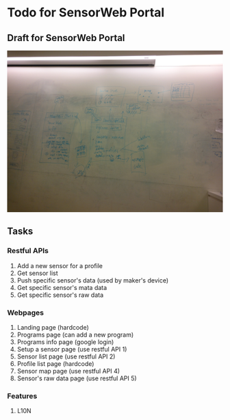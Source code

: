 # Todo for SensorWeb Portal

## Draft for SensorWeb Portal
![Portal Draft](todo/portal-draft.jpg)

## Tasks
### Restful APIs
1. Add a new sensor for a profile
2. Get sensor list
3. Push specific sensor's data (used by maker's device)
4. Get specific sensor's mata data
5. Get specific sensor's raw data

### Webpages
1. Landing page (hardcode)
2. Programs page (can add a new program)
3. Programs info page (google login)
4. Setup a sensor page (use restful API 1)
5. Sensor list page (use restful API 2)
6. Profile list page (hardcode)
7. Sensor map page (use restful API 4)
8. Sensor's raw data page (use restful API 5)

### Features
1. L10N
